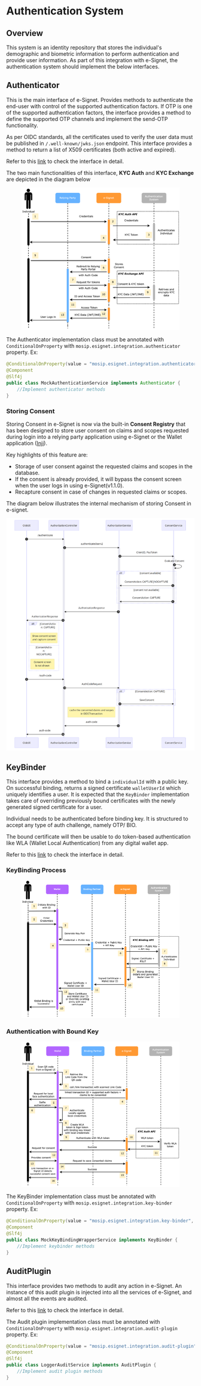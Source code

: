 # Authentication System

## Overview

This system is an identity repository that stores the individual's demographic and biometric information to perform authentication and provide user information. As part of this integration with e-Signet, the authentication system should implement the below interfaces.

## Authenticator

This is the main interface of e-Signet. Provides methods to authenticate the end-user with control of the supported authentication factors. If OTP is one of the supported authentication factors, the interface provides a method to define the supported OTP channels and implement the send-OTP functionality.

As per OIDC standards, all the certificates used to verify the user data must be published in `/.well-known/jwks.json` endpoint. This interface provides a method to return a list of X509 certificates (both active and expired).

Refer to this [link](https://github.com/mosip/esignet/blob/1.0.0/esignet-integration-api/src/main/java/io/mosip/esignet/api/spi/Authenticator.java#L22-L69) to check the interface in detail.

The two main functionalities of this interface, **KYC Auth** and **KYC Exchange** are depicted in the diagram below

<figure><img src="../.gitbook/assets/IdP Diagrams-Page-3.png" alt=""><figcaption></figcaption></figure>

The Authenticator implementation class must be annotated with `ConditionalOnProperty` with `mosip.esignet.integration.authenticator` property. Ex:

```java
@ConditionalOnProperty(value = "mosip.esignet.integration.authenticator", havingValue = "mock-authentication-service")
@Component
@Slf4j
public class MockAuthenticationService implements Authenticator {
    //Implement authenticator methods
}
```

### Storing Consent 

Storing Consent in e-Signet is now via the built-in **Consent Registry** that has been designed to store user consent on claims and scopes requested during login into a relying party application using e-Signet or the Wallet application ([Inji](https://docs.mosip.io/inji/)).

Key highlights of this feature are:

* Storage of user consent against the requested claims and scopes in the database.
* If the consent is already provided, it will bypass the consent screen when the user logs in using e-Signet(v1.1.0).
* Recapture consent in case of changes in requested claims or scopes.

The diagram below illustrates the internal mechanism of storing Consent in e-signet.

![](../.gitbook/assets/consent.png)

## KeyBinder

This interface provides a method to bind a `individualId` with a public key. On successful binding, returns a signed certificate  `walletUserId` which uniquely identifies a user. It is expected that the `KeyBinder` implementation takes care of overriding previously bound certificates with the newly generated signed certificate for a user.

Individual needs to be authenticated before binding key. It is structured to accept any type of auth challenge, namely OTP/ BIO.

The bound certificate will then be usable to do token-based authentication like WLA (Wallet Local Authentication) from any digital wallet app.

Refer to this [link](https://github.com/mosip/esignet/blob/1.0.0/esignet-integration-api/src/main/java/io/mosip/esignet/api/spi/KeyBinder.java#L17-L45) to check the interface in detail.

### KeyBinding Process

<figure><img src="../.gitbook/assets/e-signet-key-binding.png" alt=""><figcaption></figcaption></figure>

### Authentication with Bound Key

<figure><img src="../.gitbook/assets/e-signet-key-binding-usage.png" alt=""><figcaption></figcaption></figure>

The KeyBinder implementation class must be annotated with `ConditionalOnProperty` with `mosip.esignet.integration.key-binder` property. Ex:

```java
@ConditionalOnProperty(value = "mosip.esignet.integration.key-binder", havingValue = "mock-keybinder-service")
@Component
@Slf4j
public class MockKeyBindingWrapperService implements KeyBinder {
    //Implement keybinder methods
}
```

## AuditPlugin

This interface provides two methods to audit any action in e-Signet. An instance of this audit plugin is injected into all the services of e-Signet, and almost all the events are audited.

Refer to this [link](https://github.com/mosip/esignet/blob/1.0.0/esignet-integration-api/src/main/java/io/mosip/esignet/api/spi/AuditPlugin.java#L12-L34) to check the interface in detail.

The Audit plugin implementation class must be annotated with `ConditionalOnProperty` with `mosip.esignet.integration.audit-plugin` property. Ex:

```java
@ConditionalOnProperty(value = "mosip.esignet.integration.audit-plugin", havingValue = "mock-audit-service")
@Component
@Slf4j
public class LoggerAuditService implements AuditPlugin {
    //Implement audit plugin methods
}
```
